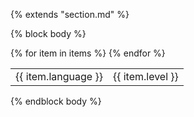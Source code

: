 {% extends "section.md" %}

{% block body %}
<table class="table table-sm">
{% for item in items %}
<tr class="row">
  <td class="col-3 col-md-2">{{ item.language }}</td>
  <td class="col-9 col-md-10">
  {{ item.level }}
    <!-- {% if item.certificates %}
      <br>
      {% for certificate in item.certificates %}
        {{ certificate.test }}<br>
      {% endfor %}
    {% endif %} -->
  </td>
</tr>
{% endfor %}
</table>
{% endblock body %}
